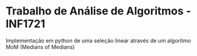 # Trabalho de Análise de Algoritmos - INF1721 

Implementação em python de uma seleção linear através de um algoritmo MoM (Medians of Medians)
